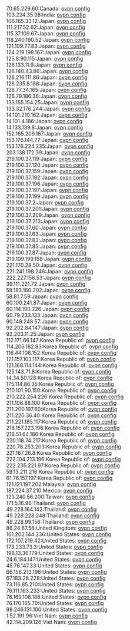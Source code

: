70.65.229.60:Canada: [ovpn config](vpn/70_65_229_60.ovpn)  
103.224.35.98:India: [ovpn config](vpn/103_224_35_98.ovpn)  
106.165.33.12:Japan: [ovpn config](vpn/106_165_33_12.ovpn)  
111.217.52.62:Japan: [ovpn config](vpn/111_217_52_62.ovpn)  
115.37.109.67:Japan: [ovpn config](vpn/115_37_109_67.ovpn)  
118.240.190.52:Japan: [ovpn config](vpn/118_240_190_52.ovpn)  
121.109.77.83:Japan: [ovpn config](vpn/121_109_77_83.ovpn)  
124.219.198.167:Japan: [ovpn config](vpn/124_219_198_167.ovpn)  
125.8.90.115:Japan: [ovpn config](vpn/125_8_90_115.ovpn)  
126.133.11.9:Japan: [ovpn config](vpn/126_133_11_9.ovpn)  
126.140.43.86:Japan: [ovpn config](vpn/126_140_43_86.ovpn)  
126.216.111.86:Japan: [ovpn config](vpn/126_216_111_86.ovpn)  
126.235.8.188:Japan: [ovpn config](vpn/126_235_8_188.ovpn)  
126.77.34.165:Japan: [ovpn config](vpn/126_77_34_165.ovpn)  
126.79.186.36:Japan: [ovpn config](vpn/126_79_186_36.ovpn)  
133.155.154.25:Japan: [ovpn config](vpn/133_155_154_25.ovpn)  
133.32.176.244:Japan: [ovpn config](vpn/133_32_176_244.ovpn)  
14.101.210.162:Japan: [ovpn config](vpn/14_101_210_162.ovpn)  
14.101.4.186:Japan: [ovpn config](vpn/14_101_4_186.ovpn)  
14.133.139.8:Japan: [ovpn config](vpn/14_133_139_8.ovpn)  
152.165.209.167:Japan: [ovpn config](vpn/152_165_209_167.ovpn)  
153.176.144.77:Japan: [ovpn config](vpn/153_176_144_77.ovpn)  
153.176.224.235:Japan: [ovpn config](vpn/153_176_224_235.ovpn)  
203.138.172.39:Japan: [ovpn config](vpn/203_138_172_39.ovpn)  
219.100.37.119:Japan: [ovpn config](vpn/219_100_37_119.ovpn)  
219.100.37.120:Japan: [ovpn config](vpn/219_100_37_120.ovpn)  
219.100.37.159:Japan: [ovpn config](vpn/219_100_37_159.ovpn)  
219.100.37.192:Japan: [ovpn config](vpn/219_100_37_192.ovpn)  
219.100.37.196:Japan: [ovpn config](vpn/219_100_37_196.ovpn)  
219.100.37.197:Japan: [ovpn config](vpn/219_100_37_197.ovpn)  
219.100.37.199:Japan: [ovpn config](vpn/219_100_37_199.ovpn)  
219.100.37.2:Japan: [ovpn config](vpn/219_100_37_2.ovpn)  
219.100.37.201:Japan: [ovpn config](vpn/219_100_37_201.ovpn)  
219.100.37.209:Japan: [ovpn config](vpn/219_100_37_209.ovpn)  
219.100.37.213:Japan: [ovpn config](vpn/219_100_37_213.ovpn)  
219.100.37.60:Japan: [ovpn config](vpn/219_100_37_60.ovpn)  
219.100.37.63:Japan: [ovpn config](vpn/219_100_37_63.ovpn)  
219.100.37.83:Japan: [ovpn config](vpn/219_100_37_83.ovpn)  
219.100.37.85:Japan: [ovpn config](vpn/219_100_37_85.ovpn)  
219.100.37.87:Japan: [ovpn config](vpn/219_100_37_87.ovpn)  
219.109.199.158:Japan: [ovpn config](vpn/219_109_199_158.ovpn)  
221.170.28.50:Japan: [ovpn config](vpn/221_170_28_50.ovpn)  
221.241.198.246:Japan: [ovpn config](vpn/221_241_198_246.ovpn)  
222.227.156.53:Japan: [ovpn config](vpn/222_227_156_53.ovpn)  
39.111.221.72:Japan: [ovpn config](vpn/39_111_221_72.ovpn)  
58.183.160.202:Japan: [ovpn config](vpn/58_183_160_202.ovpn)  
58.81.7.59:Japan: [ovpn config](vpn/58_81_7_59.ovpn)  
60.100.241.87:Japan: [ovpn config](vpn/60_100_241_87.ovpn)  
60.114.190.226:Japan: [ovpn config](vpn/60_114_190_226.ovpn)  
60.79.233.133:Japan: [ovpn config](vpn/60_79_233_133.ovpn)  
90.149.248.57:Japan: [ovpn config](vpn/90_149_248_57.ovpn)  
92.202.84.147:Japan: [ovpn config](vpn/92_202_84_147.ovpn)  
92.203.11.25:Japan: [ovpn config](vpn/92_203_11_25.ovpn)  
112.171.66.147:Korea Republic of: [ovpn config](vpn/112_171_66_147.ovpn)  
114.206.182.83:Korea Republic of: [ovpn config](vpn/114_206_182_83.ovpn)  
116.44.106.152:Korea Republic of: [ovpn config](vpn/116_44_106_152.ovpn)  
121.157.103.117:Korea Republic of: [ovpn config](vpn/121_157_103_117.ovpn)  
121.168.114.144:Korea Republic of: [ovpn config](vpn/121_168_114_144.ovpn)  
125.143.71.8:Korea Republic of: [ovpn config](vpn/125_143_71_8.ovpn)  
14.34.50.128:Korea Republic of: [ovpn config](vpn/14_34_50_128.ovpn)  
175.114.86.35:Korea Republic of: [ovpn config](vpn/175_114_86_35.ovpn)  
210.101.90.150:Korea Republic of: [ovpn config](vpn/210_101_90_150.ovpn)  
210.222.254.226:Korea Republic of: [ovpn config](vpn/210_222_254_226.ovpn)  
211.106.88.100:Korea Republic of: [ovpn config](vpn/211_106_88_100.ovpn)  
211.200.197.60:Korea Republic of: [ovpn config](vpn/211_200_197_60.ovpn)  
211.220.36.40:Korea Republic of: [ovpn config](vpn/211_220_36_40.ovpn)  
211.221.185.117:Korea Republic of: [ovpn config](vpn/211_221_185_117.ovpn)  
218.157.223.196:Korea Republic of: [ovpn config](vpn/218_157_223_196.ovpn)  
218.51.64.186:Korea Republic of: [ovpn config](vpn/218_51_64_186.ovpn)  
220.118.74.217:Korea Republic of: [ovpn config](vpn/220_118_74_217.ovpn)  
220.78.253.203:Korea Republic of: [ovpn config](vpn/220_78_253_203.ovpn)  
221.167.26.8:Korea Republic of: [ovpn config](vpn/221_167_26_8.ovpn)  
222.104.213.196:Korea Republic of: [ovpn config](vpn/222_104_213_196.ovpn)  
222.235.221.97:Korea Republic of: [ovpn config](vpn/222_235_221_97.ovpn)  
59.13.211.216:Korea Republic of: [ovpn config](vpn/59_13_211_216.ovpn)  
61.76.157.197:Korea Republic of: [ovpn config](vpn/61_76_157_197.ovpn)  
121.121.197.202:Malaysia: [ovpn config](vpn/121_121_197_202.ovpn)  
187.224.37.210:Mexico: [ovpn config](vpn/187_224_37_210.ovpn)  
123.240.56.200:Taiwan: [ovpn config](vpn/123_240_56_200.ovpn)  
171.5.16.96:Thailand: [ovpn config](vpn/171_5_16_96.ovpn)  
49.228.164.142:Thailand: [ovpn config](vpn/49_228_164_142.ovpn)  
49.228.228.248:Thailand: [ovpn config](vpn/49_228_228_248.ovpn)  
49.228.99.156:Thailand: [ovpn config](vpn/49_228_99_156.ovpn)  
86.24.67.56:United Kingdom: [ovpn config](vpn/86_24_67_56.ovpn)  
161.202.144.236:United States: [ovpn config](vpn/161_202_144_236.ovpn)  
172.107.219.42:United States: [ovpn config](vpn/172_107_219_42.ovpn)  
173.233.73.3:United States: [ovpn config](vpn/173_233_73_3.ovpn)  
198.13.36.179:United States: [ovpn config](vpn/198_13_36_179.ovpn)  
24.6.184.147:United States: [ovpn config](vpn/24_6_184_147.ovpn)  
45.76.147.33:United States: [ovpn config](vpn/45_76_147_33.ovpn)  
66.158.213.196:United States: [ovpn config](vpn/66_158_213_196.ovpn)  
67.183.28.228:United States: [ovpn config](vpn/67_183_28_228.ovpn)  
73.116.85.210:United States: [ovpn config](vpn/73_116_85_210.ovpn)  
76.111.163.233:United States: [ovpn config](vpn/76_111_163_233.ovpn)  
76.169.108.188:United States: [ovpn config](vpn/76_169_108_188.ovpn)  
76.170.165.70:United States: [ovpn config](vpn/76_170_165_70.ovpn)  
98.246.131.100:United States: [ovpn config](vpn/98_246_131_100.ovpn)  
1.52.191.96:Viet Nam: [ovpn config](vpn/1_52_191_96.ovpn)  
42.114.209.126:Viet Nam: [ovpn config](vpn/42_114_209_126.ovpn)  
